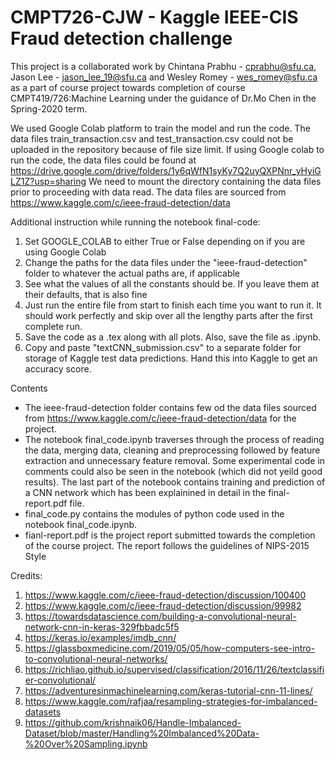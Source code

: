 # CMPT726-CJW - Kaggle IEEE-CIS Fraud detection challenge

This project is a collaborated work by Chintana Prabhu - cprabhu@sfu.ca, Jason Lee - jason_lee_19@sfu.ca and  Wesley Romey - wes_romey@sfu.ca as a part of course project towards completion of course CMPT419/726:Machine Learning under the guidance of Dr.Mo Chen in the Spring-2020 term.

We used Google Colab platform to train the model and run the code. The data files train_transaction.csv and test_transaction.csv could not be uploaded in the repository because of file size limit. 
If using Google colab to run the code, the data files could be found at https://drive.google.com/drive/folders/1y6qWfN1syKy7Q2uyQXPNnr_yHyiGLZ1Z?usp=sharing
We need to mount the directory containing the data files prior to proceeding with data read.
The data files are sourced from https://www.kaggle.com/c/ieee-fraud-detection/data

Additional instruction while running the notebook final-code:
1. Set GOOGLE_COLAB to either True or False depending on if you are using Google Colab
2. Change the paths for the data files under the "ieee-fraud-detection" folder to whatever the actual paths are, if applicable
3. See what the values of all the constants should be. If you leave them at their defaults, that is also fine
4. Just run the entire file from start to finish each time you want to run it. It should work perfectly and skip over all the lengthy parts after the first complete run.
5. Save the code as a .tex along with all plots. Also, save the file as .ipynb.
6. Copy and paste "textCNN_submission.csv" to a separate folder for storage of Kaggle test data predictions. Hand this into Kaggle to get an accuracy score.

Contents

* The ieee-fraud-detection folder contains few od the data files sourced from https://www.kaggle.com/c/ieee-fraud-detection/data for the project.
* The notebook final_code.ipynb traverses through the process of reading the data, merging data, cleaning and preprocessing followed by feature extraction and unnecessary feature removal. Some experimental code in comments could also be seen in the notebook (which did not yeild good results). The last part of the notebook contains training and prediction of a CNN network which has been explainined in detail in the final-report.pdf file.
* final_code.py contains the modules of python code used in the notebook final_code.ipynb.
* fianl-report.pdf is the project report submitted towards the completion of the course project. The report follows the guidelines of NIPS-2015 Style

Credits:

1. https://www.kaggle.com/c/ieee-fraud-detection/discussion/100400
2. https://www.kaggle.com/c/ieee-fraud-detection/discussion/99982
3. https://towardsdatascience.com/building-a-convolutional-neural-network-cnn-in-keras-329fbbadc5f5
4. https://keras.io/examples/imdb_cnn/
5. https://glassboxmedicine.com/2019/05/05/how-computers-see-intro-to-convolutional-neural-networks/
6. https://richliao.github.io/supervised/classification/2016/11/26/textclassifier-convolutional/
7. https://adventuresinmachinelearning.com/keras-tutorial-cnn-11-lines/
8. https://www.kaggle.com/rafjaa/resampling-strategies-for-imbalanced-datasets
9. https://github.com/krishnaik06/Handle-Imbalanced-Dataset/blob/master/Handling%20Imbalanced%20Data-%20Over%20Sampling.ipynb
